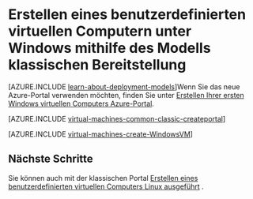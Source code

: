 <properties
    pageTitle="Erstellen eines benutzerdefinierten Windows-virtuellen Computern | Microsoft Azure"
    description="Informationen Sie zum Erstellen eines benutzerdefinierten Windows-virtuellen Computern vom Azure klassischen-Portal unter Verwendung des Datenmodells klassischen Bereitstellung."
    services="virtual-machines-windows"
    documentationCenter=""
    authors="cynthn"
    manager="timlt"
    editor="tysonn"
    tags="azure-service-management"/>

<tags
    ms.service="virtual-machines-windows"
    ms.workload="infrastructure-services"
    ms.tgt_pltfrm="vm-windows"
    ms.devlang="na"
    ms.topic="article"
    ms.date="09/27/2016"
    ms.author="cynthn"/>

# <a name="create-a-custom-virtual-machine-running-windows-using-the-classic-deployment-model"></a>Erstellen eines benutzerdefinierten virtuellen Computern unter Windows mithilfe des Modells klassischen Bereitstellung

[AZURE.INCLUDE [learn-about-deployment-models](../../includes/learn-about-deployment-models-classic-include.md)]Wenn Sie das neue Azure-Portal verwenden möchten, finden Sie unter [Erstellen Ihrer ersten Windows virtuellen Computers Azure-Portal](virtual-machines-windows-hero-tutorial.md).

[AZURE.INCLUDE [virtual-machines-common-classic-createportal](../../includes/virtual-machines-common-classic-createportal.md)]


[AZURE.INCLUDE [virtual-machines-create-WindowsVM](../../includes/virtual-machines-create-windowsvm.md)]

## <a name="next-steps"></a>Nächste Schritte

Sie können auch mit der klassischen Portal [Erstellen eines benutzerdefinierten virtuellen Computers Linux ausgeführt](virtual-machines-linux-classic-createportal.md) .